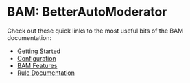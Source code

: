 # BAM: BetterAutoModerator

Check out these quick links to the most useful bits of the BAM documentation:

- [Getting Started](./getting_started.md)
- [Configuration](./configuration.md)
- [BAM Features](./features.md)
- [Rule Documentation](./rule_documentation.md)
